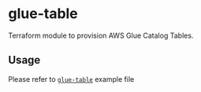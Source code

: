 # glue-table

Terraform module to provision AWS Glue Catalog Tables.

## Usage
Please refer to [`glue-table`](../../examples/glue_table/main.tf) example file